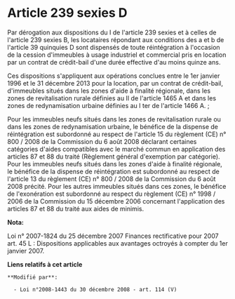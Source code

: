 # Article 239 sexies D

Par dérogation aux dispositions du I de l'article 239 sexies et à celles de l'article 239 sexies B, les locataires répondant
aux conditions des a et b de l'article 39 quinquies D sont dispensés de toute réintégration à l'occasion de la cession
d'immeubles à usage industriel et commercial pris en location par un contrat de crédit-bail d'une durée effective d'au moins
quinze ans.

Ces dispositions s'appliquent aux opérations conclues entre le 1er janvier 1996 et le 31 décembre 2013 pour la location, par
un contrat de crédit-bail, d'immeubles situés dans les zones d'aide à finalité régionale, dans les zones de revitalisation
rurale définies au II de l'article 1465 A et dans les zones de redynamisation urbaine définies au I ter de l'article 1466
A. ;

Pour les immeubles neufs situés dans les zones de revitalisation rurale ou dans les zones de redynamisation urbaine, le
bénéfice de la dispense de réintégration est subordonné au respect de l'article 15 du règlement (CE) n° 800 / 2008 de la
Commission du 6 août 2008 déclarant certaines catégories d'aides compatibles avec le marché commun en application des
articles 87 et 88 du traité (Règlement général d'exemption par catégorie). Pour les immeubles neufs situés dans les zones
d'aide à finalité régionale, le bénéfice de la dispense de réintégration est subordonné au respect de l'article 13 du
règlement (CE) n° 800 / 2008 de la Commission du 6 août 2008 précité. Pour les autres immeubles situés dans ces zones, le
bénéfice de l'exonération est subordonné au respect du règlement (CE) n° 1998 / 2006 de la Commission du 15 décembre 2006
concernant l'application des articles 87 et 88 du traité aux aides de minimis.

**Nota:**

Loi n° 2007-1824 du 25 décembre 2007 Finances rectificative pour 2007 art. 45 L : Dispositions applicables aux avantages
octroyés à compter du 1er janvier 2007.

**Liens relatifs à cet article**

	**Modifié par**:

	  - Loi n°2008-1443 du 30 décembre 2008 - art. 114 (V)
